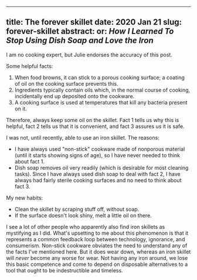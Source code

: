 --------------------------------------------------------------------------------
title:    The forever skillet
date:     2020 Jan 21
slug:     forever-skillet
abstract: or: *How I Learned To Stop Using Dish Soap and Love the Iron*
--------------------------------------------------------------------------------

I am no cooking expert, but Julie endorses the accuracy of this post.

Some helpful facts:

  1. When food browns, it can stick to a porous cooking surface; a coating of oil on the cooking surface prevents this.
  2. Ingredients typically contain oils which, in the normal course of cooking, incidentally end up deposited onto the cookware.
  3. A cooking surface is used at temperatures that kill any bacteria present on it.

Therefore, always keep some oil on the skillet. Fact 1 tells us why this is helpful, fact 2 tells us that it is convenient, and fact 3 assures us it is safe.

I was not, until recently, able to use an iron skillet. The reasons:

  - I have always used "non-stick" cookware made of nonporous material (until it starts showing signs of age), so I have never needed to think about fact 1.
  - Dish soap removes oil very readily (which is desirable for most cleaning tasks). Since I have always used dish soap to deal with fact 2, I have always had fairly sterile cooking surfaces and no need to think about fact 3.

My new habits:

  - Clean the skillet by scraping stuff off, without soap.
  - If the surface doesn't look shiny, melt a little oil on there.

I see a lot of other people who apparently also find iron skillets as mystifying as I did. What's upsetting to me about this phenomenon is that it represents a common feedback loop between technology, ignorance, and consumerism. Non-stick cookware obviates the need to understand any of the facts I've mentioned here. But it does wear down, whereas an iron skillet will *never* become any worse for wear. Not having any iron around, we lose this basic competence and come to depend on disposable alternatives to a tool that ought to be indestructible and timeless.
